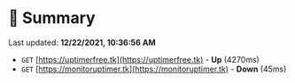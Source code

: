 # 📖 Summary
Last updated: **12/22/2021, 10:36:56 AM**

- `GET` [https://uptimerfree.tk](https://uptimerfree.tk) - **Up** (4270ms)
- `GET` [https://monitoruptimer.tk](https://monitoruptimer.tk) - **Down** (45ms)
